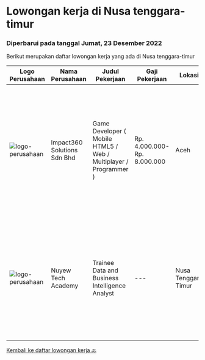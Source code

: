 
  # Lowongan kerja di Nusa tenggara-timur

  ### Diperbarui pada tanggal Jumat, 23 Desember 2022

  Berikut merupakan daftar lowongan kerja yang ada di Nusa tenggara-timur

  |Logo Perusahaan | Nama Perusahaan | Judul Pekerjaan | Gaji Pekerjaan | Lokasi | Deskripsi | Tanggal diunggah | Pranala |
  | -------------- | --------------- | --------------- | --------- | --------- | -------------- | ------- | ----------- |
  |![logo-perusahaan](https://image-service-cdn.seek.com.au/f3e505b4d9da682a6f4f311bd59ccfe97c6d80cd/ee4dce1061f3f616224767ad58cb2fc751b8d2dc)|Impact360 Solutions Sdn Bhd|Game Developer ( Mobile HTML5 / Web / Multiplayer / Programmer )|Rp. 4.000.000-Rp. 8.000.000|Aceh|We are hiring remote HTML5 game developers from all parts of Indonesia. If you have real experience building HTML5 games or applications, you're...|Senin, 19 Desember 2022|https://www.jobstreet.co.id/id/job/game-developer-mobile-html5-web-multiplayer-programmer-5217617/origin/my?token=0~39f33686-e7cf-48c1-9c5d-7c261e50758b&sectionRank=1&jobId=jobstreet-my-job-5217617|
|![logo-perusahaan](https://i.ibb.co/sqvTCh9/112815900-stock-vector-no-image-available-icon-flat-vector.webp)|Nuyew Tech Academy|Trainee Data and Business Intelligence Analyst|---|Nusa Tenggara Timur|Start an exciting new and lucrative career as a Trainee Data and Business Intelligence AnalystWhat will be required of you to become a Trainee Data...|Kamis, 22 Desember 2022|https://www.jobstreet.co.id/id/job/trainee-data-and-business-intelligence-analyst-1033973294?token=0~39f33686-e7cf-48c1-9c5d-7c261e50758b&sectionRank=2&jobId=jobstreet-id-job-1033973294|


  [Kembali ke daftar lowongan kerja 🔙](../README.md#daftar-lowongan-kerja)
  